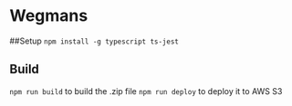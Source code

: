 # Wegmans
##Setup
`npm install -g typescript ts-jest`
## Build
`npm run build` to build the .zip file
`npm run deploy` to deploy it to AWS S3